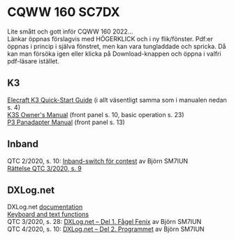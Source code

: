 # CQWW 160 SC7DX

Lite smått och gott inför CQWW 160 2022...    
Länkar öppnas förslagvis med HÖGERKLICK och i ny flik/fönster. Pdf:er öppnas i princip i själva fönstret, men kan vara tungladdade och spricka. Då kan man försöka igen eller klicka på Download-knappen och öppna i valfri pdf-läsare istället.     


## K3     

[Elecraft K3 Quick-Start Guide](https://github.com/awandahl/cqww160/blob/main/K3%20quick%20start8.pdf) (i allt väsentligt samma som i manualen nedan s. 4)    
[K3S Owner's Manual](https://github.com/awandahl/cqww160/blob/main/K3S%20Owner's%20man%20A1.pdf) (front panel s. 10, basic operation s. 23)    
[P3 Panadapter Manual](https://github.com/awandahl/cqww160/blob/main/E740152%20P3%20Owner's%20man%20Rev%20H1.pdf) (front panel s. 13)    

## Inband    

QTC 2/2020, s. 10: [Inband-switch för contest](https://github.com/awandahl/cqww160/blob/main/QTC-2020-02.pdf) av Björn SM7IUN   
[Rättelse QTC 3/2020, s. 9](https://github.com/awandahl/cqww160/blob/main/QTC-2020-03.pdf)    

## DXLog.net    

DXLog.net [documentation](http://dxlog.net/docs/index.php/Main_Page)    
[Keyboard and text functions](http://dxlog.net/docs/index.php/Keyboard_and_text_functions)     
QTC 3/2020, s. 28: [DXLog.net – Del 1. Fågel Fenix](https://github.com/awandahl/cqww160/blob/main/QTC-2020-03.pdf) av Björn SM7IUN    
QTC 4/2020, s. 10: [DXLog.net – Del 2. Programmet](https://github.com/awandahl/cqww160/blob/main/QTC-2020-04.pdf) av Björn SM7IUN    

